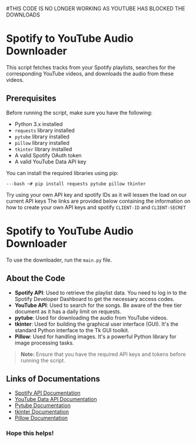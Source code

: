 #THIS CODE IS NO LONGER WORKING AS YOUTUBE HAS BLOCKED THE DOWNLOADS


# Spotify to YouTube Audio Downloader

This script fetches tracks from your Spotify playlists, searches for the corresponding YouTube videos, and downloads the audio from these videos.

## Prerequisites

Before running the script, make sure you have the following:

- Python 3.x installed
- `requests` library installed
- `pytube` library installed
- `pillow` library installed
- `tkinter` library installed
- A valid Spotify OAuth token
- A valid YouTube Data API key

You can install the required libraries using pip:

`---bash
~# pip install requests pytube pillow tkinter`

Try using your own API key and spotify IDs as it will lessen the load on our current API keys
The links are provided below containing the information on how to create your own API keys and spotify `CLIENT-ID` and `CLIENT-SECRET`

# Spotify to YouTube Audio Downloader

To use the downloader, run the `main.py` file.

## About the Code

- **Spotify API**: Used to retrieve the playlist data. You need to log in to the Spotify Developer Dashboard to get the necessary access codes.
- **YouTube API**: Used to search for the songs. Be aware of the free tier document as it has a daily limit on requests.
- **pytube**: Used for downloading the audio from YouTube videos.
- **tkinter**: Used for building the graphical user interface (GUI). It's the standard Python interface to the Tk GUI toolkit.
- **Pillow**: Used for handling images. It's a powerful Python library for image processing tasks.

> **Note:** Ensure that you have the required API keys and tokens before running the script.


## Links of Documentations

- [Spotify API Documentation](https://developer.spotify.com/documentation/web-api)
- [YouTube Data API Documentation](https://developers.google.com/youtube/v3)
- [Pytube Documentation](https://pytube.io/en/latest/)
- [tkinter Documentation](https://docs.python.org/3/library/tkinter.html)
- [Pillow Documentation](https://pillow.readthedocs.io/en/stable/)

### Hope this helps!

